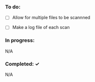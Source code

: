 ### To do:

- [ ] Allow for multiple files to be scannned
- [ ] Make a log file of each scan
  

### In progress:

N/A

### Completed: ✓

N/A

